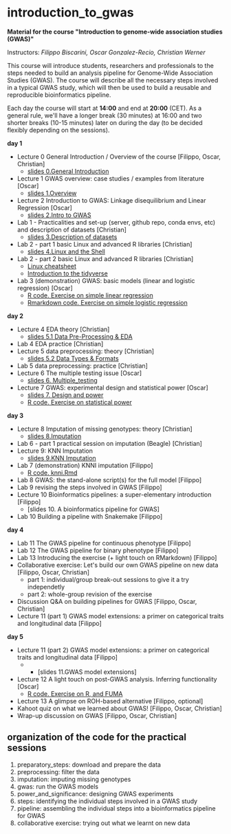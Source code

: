 # introduction_to_gwas

**Material for the course "Introduction to genome-wide association studies (GWAS)"**

Instructors: *Filippo Biscarini, Oscar Gonzalez-Recio, Christian Werner*

This course will introduce students, researchers and professionals to the steps needed to build an analysis pipeline for Genome-Wide Association Studies (GWAS). The course will describe all the necessary steps involved in a typical GWAS study, which will then be used to build a reusable and reproducible bioinformatics pipeline.

Each day the course will start at **14:00** and end at **20:00** (CET).
As a general rule, we'll have a longer break (30 minutes) at 16:00 and two shorter breaks (10-15 minutes) later on during the day (to be decided flexibly depending on the sessions). 

<!-- timetable: [here](https://docs.google.com/spreadsheets/d/1Cy8vBD6I_no8UPzYPU9bz7ASWyI3bc4Y9vcdr5S1TBw/edit#gid=0) -->

**day 1**

- Lecture 0	General Introduction / Overview of the course [Filippo, Oscar, Christian]
    - [slides 0.General Introduction](slides/1.General_Introduction.pdf)
- Lecture 1	GWAS overview: case studies / examples from literature [Oscar]
    - [slides 1.Overview](slides/Lecture1.pdf)
- Lecture 2	Introduction to GWAS: Linkage disequilibrium and Linear Regression [Oscar]
    - [slides 2.Intro to GWAS](slides/Lecture2.pdf)
- Lab 1 - Practicalities and set-up (server, github repo, conda envs, etc) and description of datasets [Christian]
    - [slides 3.Description of datasets](slides/Description_of_datasets.pdf)
- Lab 2 - part 1 basic Linux and advanced R libraries [Christian]
    - [slides 4.Linux and the Shell](slides/4.Linux_and_the_Shell.pdf)
- Lab 2 - part 2 basic Linux and advanced R libraries [Christian]
    - [Linux cheatsheet](slides/Linux_cheatsheet.pdf)
    - [Introduction to the tidyverse](slides/Tidyverse_Intro.html)
- Lab 3 (demonstration) GWAS: basic models (linear and logistic regression) [Oscar]
    - [R code. Exercise on simple linear regression](basic_model/1.Basis_of_linear_regression.R) 
    - [Rmarkdown code. Exercise on simple logistic regression](basic_model/2.exercise.Basis_of_logistic_regression.Rmd)


**day 2**

- Lecture 4 EDA theory [Christian]
    - [slides 5.1 Data Pre-Processing & EDA](slides/Data_Pre-Processing_&_EDA.pdf)
- Lab 4 EDA practice [Christian]
- Lecture 5 data preprocessing: theory [Christian]
    - [slides 5.2 Data Types & Formats](slides/Data_Types_&_Formats.pdf)
- Lab 5 data preprocessing: practice [Christian]
- Lecture 6 The multiple testing issue [Oscar]
    - [slides 6. Multiple_testing](slides/Lecture6.pdf)
- Lecture 7 GWAS: experimental design and statistical power [Oscar]
    - [slides 7. Design and power](slides/Lecture7.pdf)
    - [R code. Exercise on statistical power](5.power_and_significance/StatisticalPower_exercise.R)


**day 3**

- Lecture 8	Imputation of missing genotypes: theory [Christian]
    - [slides 8.Imputation](slides/Imputation.pdf)
- Lab 6 - part 1 practical session on imputation (Beagle) [Christian]
- Lecture 9: KNN Imputation 
    - [slides 9.KNN Imputation](slides/8.KNN_imputation.pdf)
- Lab 7 (demonstration) KNNI imputation [Filippo]
    - [R code. knni.Rmd](3.imputation/knni.Rmd)
- Lab 8 GWAS: the stand-alone script(s) for the full model [Filippo]
- Lab 9 revising the steps involved in GWAS [Filippo]
    <!-- - [slides 9. Revising the steps](slides/9.Revising_the_steps.pdf) --> 
- Lecture 10 Bioinformatics pipelines: a super-elementary introduction [Filippo]
    - [slides 10. A bioinformatics pipeline for GWAS]
- Lab 10 Building a pipeline with Snakemake [Filippo]

**day 4**

- Lab 11 The GWAS pipeline for continuous phenotype [Filippo]
- Lab 12 The GWAS pipeline for binary phenotype [Filippo]
- Lab 13 Introducing the exercise (+ light touch on RMarkdown) [Filippo]
- Collaborative exercise: Let's build our own GWAS pipeline on new data [Filippo, Oscar, Christian]
    - part 1: individual/group break-out sessions to give it a try independetly
    - part 2: whole-group revision of the exercise
- Discussion Q&A on building pipelines for GWAS [Filippo, Oscar, Christian]
- Lecture 11 (part 1) GWAS model extensions: a primer on categorical traits and longitudinal data [Filippo]
 
**day 5**

- Lecture 11 (part 2) GWAS model extensions: a primer on categorical traits and longitudinal data [Filippo]
    - - [slides 11.GWAS model extensions]
- Lecture 12 A light touch on post-GWAS analysis. Inferring functionality [Oscar]
    - [R code. Exercise on R, and FUMA](functional_analysis/getGenesFromSNP.R)
- Lecture 13 A glimpse on ROH-based alternative [Filippo, optional]
- Kahoot quiz on what we learned about GWAS! [Filippo, Oscar, Christian]
- Wrap-up discussion on GWAS [Filippo, Oscar, Christian]

## organization of the code for the practical sessions

1. preparatory_steps: download and prepare the data
2. preprocessing: filter the data
3. imputation: imputing missing genotypes
4. gwas: run the GWAS models
5. power_and_significance: designing GWAS experiments
6. steps: identifying the individual steps involved in a GWAS study
7. pipeline: assembling the individual steps into a bioinformatics pipeline for GWAS
8. collaborative exercise: trying out what we learnt on new data

